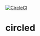 [![CircleCI](https://circleci.com/gh/big-kahuna-burger/circled.svg?style=svg)](https://circleci.com/gh/big-kahuna-burger/circled)
# circled
